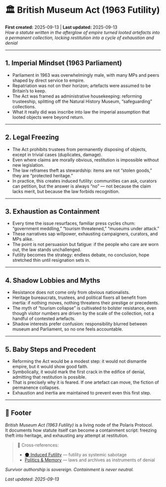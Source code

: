 # 🏛 British Museum Act (1963 Futility)  
**First created:** 2025-09-13 | **Last updated:** 2025-09-13  
*How a statute written in the afterglow of empire turned looted artefacts into a permanent collection, locking restitution into a cycle of exhaustion and denial*

---

## 1. Imperial Mindset (1963 Parliament)  
- Parliament in 1963 was overwhelmingly male, with many MPs and peers shaped by direct service to empire.  
- Repatriation was not on their horizon; artefacts were assumed to be Britain’s to keep.  
- The Act was framed as administrative housekeeping: reforming trusteeship, splitting off the Natural History Museum, “safeguarding” collections.  
- What it really did was inscribe into law the imperial assumption that looted objects were beyond return.  

---

## 2. Legal Freezing  
- The Act prohibits trustees from permanently disposing of objects, except in trivial cases (duplicates, damage).  
- Even where claims are morally obvious, restitution is impossible without new legislation.  
- The law reframes theft as stewardship: items are not “stolen goods,” they are “protected heritage.”  
- In practice, this creates induced futility: communities can ask, curators can petition, but the answer is always “no” — not because the claim lacks merit, but because the law forbids recognition.  

---

## 3. Exhaustion as Containment  
- Every time the issue resurfaces, familiar press cycles churn: “government meddling,” “tourism threatened,” “museums under attack.”  
- These narratives sap willpower, exhausting campaigners, curators, and MPs alike.  
- The point is not persuasion but fatigue: if the people who care are worn out, the law stands unchallenged.  
- Futility becomes the strategy: endless debate, no conclusion, hope stretched thin until resignation sets in.  

---

## 4. Shadow Lobbies and Myths  
- Resistance does not come only from obvious nationalists.  
- Heritage bureaucrats, trustees, and political fixers all benefit from inertia: if nothing moves, nothing threatens their prestige or precedents.  
- The myth of “tourism collapse” is cultivated to bolster resistance, even though visitor numbers are driven by the scale of the collection, not a handful of contested artefacts.  
- Shadow interests prefer confusion: responsibility blurred between museum and Parliament, so no one feels accountable.  

---

## 5. Baby Steps and Precedent  
- Reforming the Act would be a modest step: it would not dismantle empire, but it would show good faith.  
- Symbolically, it would mark the first crack in the edifice of denial, admitting that restitution is possible.  
- That is precisely why it is feared. If one artefact can move, the fiction of permanence collapses.  
- Exhaustion and inertia are maintained to prevent even this first step.  

---

## 🏮 Footer  

*British Museum Act (1963 Futility)* is a living node of the Polaris Protocol.  
It documents how statute itself can become a containment script: freezing theft into heritage, and exhausting any attempt at restitution.  

> 📡 Cross-references:  
> - [🌑 Induced Futility](../../../Metadata_Sabotage_Network/Narrative_And_Psych_Ops/🧠_Psychological_Containment/🌑_induced_futility_2025-09-13.md) — futility as systemic sabotage  
> - [Politics & Memory](../) — laws and archives as instruments of denial  

*Survivor authorship is sovereign. Containment is never neutral.*  

_Last updated: 2025-09-13_
